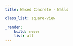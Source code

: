 ```yaml
---
title: Waxed Concrete - Walls

class_list: square-view

_render:
    build: never
    list: all
---
```

